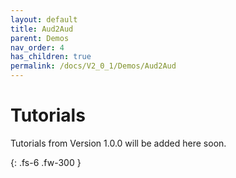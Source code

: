 ```yaml
---
layout: default
title: Aud2Aud
parent: Demos
nav_order: 4
has_children: true
permalink: /docs/V2_0_1/Demos/Aud2Aud
---
```


# Tutorials 

Tutorials from Version 1.0.0 will be added here soon.


{: .fs-6 .fw-300 }

